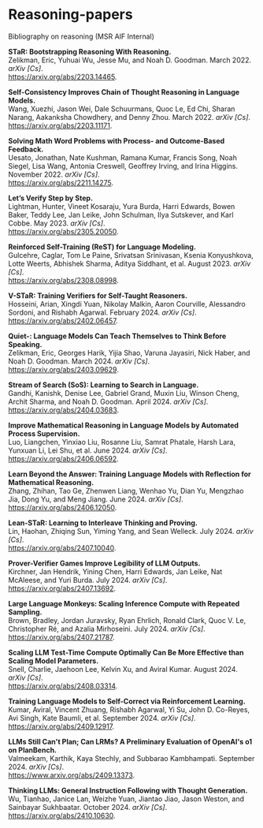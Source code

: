 # Reasoning-papers
Bibliography on reasoning (MSR AIF Internal) 

**STaR: Bootstrapping Reasoning With Reasoning.**  
Zelikman, Eric, Yuhuai Wu, Jesse Mu, and Noah D. Goodman. March 2022. *arXiv \[Cs\]*.  
<https://arxiv.org/abs/2203.14465>.

**Self-Consistency Improves Chain of Thought Reasoning in Language Models.**  
Wang, Xuezhi, Jason Wei, Dale Schuurmans, Quoc Le, Ed Chi, Sharan Narang, Aakanksha Chowdhery, and Denny Zhou. March 2022. *arXiv \[Cs\]*.  
<https://arxiv.org/abs/2203.11171>.

**Solving Math Word Problems with Process- and Outcome-Based Feedback.**  
Uesato, Jonathan, Nate Kushman, Ramana Kumar, Francis Song, Noah Siegel, Lisa Wang, Antonia Creswell, Geoffrey Irving, and Irina Higgins. November 2022. *arXiv \[Cs\]*.  
<https://arxiv.org/abs/2211.14275>.

**Let’s Verify Step by Step.**  
Lightman, Hunter, Vineet Kosaraju, Yura Burda, Harri Edwards, Bowen Baker, Teddy Lee, Jan Leike, John Schulman, Ilya Sutskever, and Karl Cobbe. May 2023. *arXiv \[Cs\]*.  
<https://arxiv.org/abs/2305.20050>.

**Reinforced Self-Training (ReST) for Language Modeling.**  
Gulcehre, Caglar, Tom Le Paine, Srivatsan Srinivasan, Ksenia Konyushkova, Lotte Weerts, Abhishek Sharma, Aditya Siddhant, et al. August 2023. *arXiv \[Cs\]*.  
<https://arxiv.org/abs/2308.08998>.

**V-STaR: Training Verifiers for Self-Taught Reasoners.**  
Hosseini, Arian, Xingdi Yuan, Nikolay Malkin, Aaron Courville, Alessandro Sordoni, and Rishabh Agarwal. February 2024. *arXiv \[Cs\]*.  
<https://arxiv.org/abs/2402.06457>.

**Quiet-: Language Models Can Teach Themselves to Think Before Speaking.**  
Zelikman, Eric, Georges Harik, Yijia Shao, Varuna Jayasiri, Nick Haber, and Noah D. Goodman. March 2024. *arXiv \[Cs\]*.  
<https://arxiv.org/abs/2403.09629>.

**Stream of Search (SoS): Learning to Search in Language.**  
Gandhi, Kanishk, Denise Lee, Gabriel Grand, Muxin Liu, Winson Cheng, Archit Sharma, and Noah D. Goodman. April 2024. *arXiv \[Cs\]*.  
<https://arxiv.org/abs/2404.03683>.

**Improve Mathematical Reasoning in Language Models by Automated Process Supervision.**  
Luo, Liangchen, Yinxiao Liu, Rosanne Liu, Samrat Phatale, Harsh Lara, Yunxuan Li, Lei Shu, et al. June 2024. *arXiv \[Cs\]*.  
<https://arxiv.org/abs/2406.06592>.

**Learn Beyond the Answer: Training Language Models with Reflection for Mathematical Reasoning.**  
Zhang, Zhihan, Tao Ge, Zhenwen Liang, Wenhao Yu, Dian Yu, Mengzhao Jia, Dong Yu, and Meng Jiang. June 2024. *arXiv \[Cs\]*.  
<https://arxiv.org/abs/2406.12050>.

**Lean-STaR: Learning to Interleave Thinking and Proving.**  
Lin, Haohan, Zhiqing Sun, Yiming Yang, and Sean Welleck. July 2024. *arXiv \[Cs\]*.  
<https://arxiv.org/abs/2407.10040>.

**Prover-Verifier Games Improve Legibility of LLM Outputs.**  
Kirchner, Jan Hendrik, Yining Chen, Harri Edwards, Jan Leike, Nat McAleese, and Yuri Burda. July 2024. *arXiv \[Cs\]*.  
<https://arxiv.org/abs/2407.13692>.

**Large Language Monkeys: Scaling Inference Compute with Repeated Sampling.**  
Brown, Bradley, Jordan Juravsky, Ryan Ehrlich, Ronald Clark, Quoc V. Le, Christopher Ré, and Azalia Mirhoseini. July 2024. *arXiv \[Cs\]*.  
<https://arxiv.org/abs/2407.21787>.

**Scaling LLM Test-Time Compute Optimally Can Be More Effective than Scaling Model Parameters.**  
Snell, Charlie, Jaehoon Lee, Kelvin Xu, and Aviral Kumar. August 2024. *arXiv \[Cs\]*.  
<https://arxiv.org/abs/2408.03314>.

**Training Language Models to Self-Correct via Reinforcement Learning.**  
Kumar, Aviral, Vincent Zhuang, Rishabh Agarwal, Yi Su, John D. Co-Reyes, Avi Singh, Kate Baumli, et al. September 2024. *arXiv \[Cs\]*.  
<https://arxiv.org/abs/2409.12917>.

**LLMs Still Can't Plan; Can LRMs? A Preliminary Evaluation of OpenAI's o1 on PlanBench.**  
Valmeekam, Karthik, Kaya Stechly, and Subbarao Kambhampati. September 2024. *arXiv \[Cs\]*.  
<https://www.arxiv.org/abs/2409.13373>.

**Thinking LLMs: General Instruction Following with Thought Generation.**  
Wu, Tianhao, Janice Lan, Weizhe Yuan, Jiantao Jiao, Jason Weston, and Sainbayar Sukhbaatar. October 2024. *arXiv \[Cs\]*.  
<https://arxiv.org/abs/2410.10630>.
